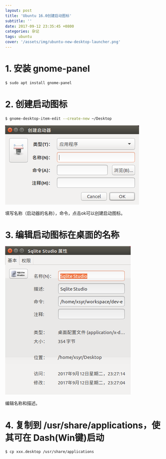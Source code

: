 ```yaml
---
layout: post
title: 'Ubuntu 16.0创建启动图标'
subtitle: ''
date: 2017-09-12 23:35:45 +0800
categories: 杂记
tags: ubuntu
cover: '/assets/img/ubuntu-new-desktop-launcher.png'
---
```


# 1. 安装 gnome-panel
```bash
$ sudo apt install gnome-panel
```

# 2. 创建启动图标
```bash
$ gnome-desktop-item-edit --create-new ~/Desktop
```

![ubuntu-new-desktop-launcher](/assets/img/ubuntu-new-desktop-launcher.png)

填写名称（启动器的名称），命令，点击ok可以创建启动图标。

# 3. 编辑启动图标在桌面的名称

![ubuntu-new-desktop-launcher-name](/assets/img/ubuntu-new-desktop-launcher-name.png)

编辑名称和描述。

# 4. 复制到 /usr/share/applications，使其可在 Dash(Win键)启动
```bash
$ cp xxx.desktop /usr/share/applications
```

